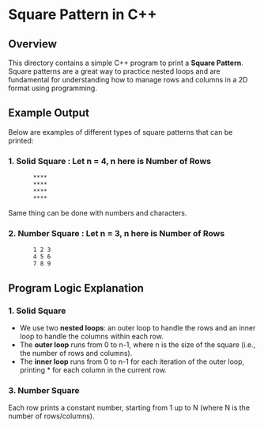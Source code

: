 # Square Pattern in C++

## Overview
This directory contains a simple C++ program to print a **Square Pattern**. Square patterns are a great way to practice nested loops and are fundamental for understanding how to manage rows and columns in a 2D format using programming.

## Example Output
Below are examples of different types of square patterns that can be printed:

### 1. **Solid Square** : Let n = 4, n here is Number of Rows
```
       ****
       ****
       ****
       ****
```
Same thing can be done with numbers and characters.

### 2. **Number Square** : Let n = 3, n here is Number of Rows
```
       1 2 3
       4 5 6
       7 8 9
```

## Program Logic Explanation

### 1. Solid Square
- We use two **nested loops**: an outer loop to handle the rows and an inner loop to handle the columns within each row.
- The **outer loop** runs from 0 to n-1, where n is the size of the square (i.e., the number of rows and columns).
- The **inner loop** runs from 0 to n-1 for each iteration of the outer loop, printing * for each column in the current row.

### 3. Number Square
Each row prints a constant number, starting from 1 up to N (where N is the number of rows/columns).
